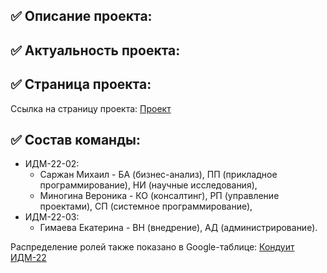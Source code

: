 ## ✅ Описание проекта:

## ✅ Актуальность проекта:

## ✅ Страница проекта:
Ссылка на страницу проекта:
[Проект](https://github.com/SarmiAnsim/ITLabs)

## ✅ Состав команды:

+ ИДМ-22-02:
   * Саржан Михаил - БА (бизнес-анализ), ПП (прикладное программирование), НИ (научные исследования),
   * Миногина Вероника - КО (консалтинг), РП (управление проектами), СП (системное программирование),
+ ИДМ-22-03:
   * Гимаева Екатерина - ВН (внедрение), АД (администрирование).

Распределение ролей также показано в Google-таблице:
[Кондуит ИДМ-22](https://docs.google.com/spreadsheets/d/1ypxgDUpNsaAK5PH90dTfGKdtDnWaeEDWfupEbDokN6A/edit?usp=sharing)
